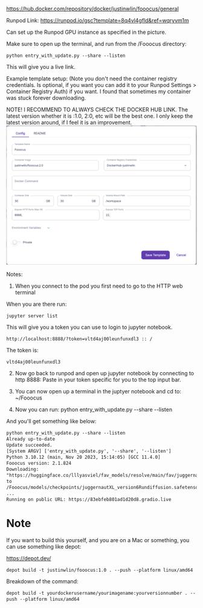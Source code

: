 https://hub.docker.com/repository/docker/justinwlin/fooocus/general

Runpod Link:
https://runpod.io/gsc?template=8q4vl4gfld&ref=wqryvm1m

Can set up the Runpod GPU instance as specified in the picture.

Make sure to open up the terminal, and run from the /Fooocus directory:
```
python entry_with_update.py --share --listen
```

This will give you a live link.

Example template setup:
(Note you don't need the container registry credentials. Is optional, if you want you can add it to your Runpod Settings > Container Registry Auth) if you want. I found that sometimes my container was stuck forever downloading. 

NOTE! I RECOMMEND TO ALWAYS CHECK THE DOCKER HUB LINK. The latest version whether it is :1.0, 2:0, etc will be the best one. I only keep the latest version around,
if I feel it is an improvement.
![Runpod Image Template](./Customtemplate.png)

Notes:
1. When you connect to the pod you first need to go to the HTTP web terminal

When you are there run:
```
jupyter server list
```

This will give you a token you can use to login to jupyter notebook.

```
http://localhost:8888/?token=vltd4aj00leunfunxdl3 :: /
```

The token is:
```
vltd4aj00leunfunxdl3
```

2. Now go back to runpod and open up jupyter notebook by connecting to http 8888:
Paste in your token specific for you to the top input bar.

3. You can now open up a terminal in the juptyer notebook and cd to:
~/Fooocus

4. Now you can run:
python entry_with_update.py --share --listen

And you'll get something like below:
```
python entry_with_update.py --share --listen
Already up-to-date
Update succeeded.
[System ARGV] ['entry_with_update.py', '--share', '--listen']
Python 3.10.12 (main, Nov 20 2023, 15:14:05) [GCC 11.4.0]
Fooocus version: 2.1.824
Downloading: "https://huggingface.co/lllyasviel/fav_models/resolve/main/fav/juggernautXL_version6Rundiffusion.safetensors" to /Fooocus/models/checkpoints/juggernautXL_version6Rundiffusion.safetensors
...
Running on public URL: https://83ebfeb801ad1d20d8.gradio.live
```

# Note
If you want to build this yourself, and you are on a Mac or something, you can use something like depot:

https://depot.dev/
```
depot build -t justinwlin/fooocus:1.0 . --push --platform linux/amd64
```

Breakdown of the command:
```
depot build -t yourdockerusername/yourimagename:yourversionnumber . --push --platform linux/amd64
```

